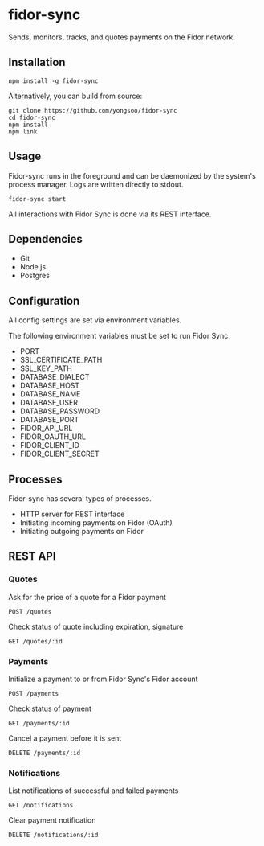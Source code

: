 # fidor-sync
Sends, monitors, tracks, and quotes payments on the Fidor network.

## Installation

````
npm install -g fidor-sync
````

Alternatively, you can build from source:
````
git clone https://github.com/yongsoo/fidor-sync
cd fidor-sync
npm install
npm link
````

## Usage
Fidor-sync runs in the foreground and can be daemonized by the system's process manager. Logs are written directly to stdout.

````
fidor-sync start
````
All interactions with Fidor Sync is done via its REST interface.

## Dependencies
- Git
- Node.js
- Postgres

## Configuration
All config settings are set via environment variables.

The following environment variables must be set to run Fidor Sync:

- PORT
- SSL_CERTIFICATE_PATH
- SSL_KEY_PATH
- DATABASE_DIALECT
- DATABASE_HOST
- DATABASE_NAME
- DATABASE_USER
- DATABASE_PASSWORD
- DATABASE_PORT
- FIDOR_API_URL
- FIDOR_OAUTH_URL
- FIDOR_CLIENT_ID
- FIDOR_CLIENT_SECRET

## Processes
Fidor-sync has several types of processes.

- HTTP server for REST interface
- Initiating incoming payments on Fidor (OAuth)
- Initiating outgoing payments on Fidor

## REST API
### Quotes
Ask for the price of a quote for a Fidor payment

````
POST /quotes
````

Check status of quote including expiration, signature
````
GET /quotes/:id
````

### Payments
Initialize a payment to or from Fidor Sync's Fidor account
````
POST /payments
````

Check status of payment
````
GET /payments/:id
````

Cancel a payment before it is sent
````
DELETE /payments/:id
````

### Notifications
List notifications of successful and failed payments
````
GET /notifications
````

Clear payment notification
````
DELETE /notifications/:id
````